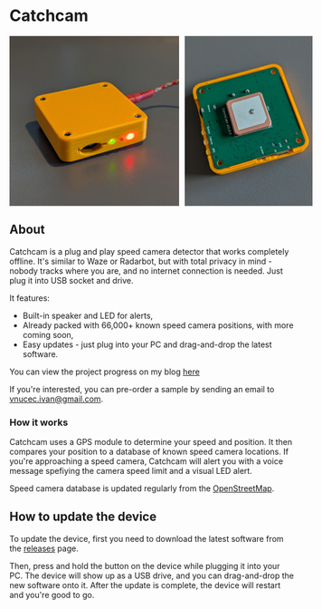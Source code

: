 # Catchcam

<div style="display: flex;">
  <img src="images/catchcam.jpg" alt="Catchcam device plugged in" style="height: 300px; margin-right: 10px;">
  <img src="images/catchcam_internals.jpg" alt="Catchcam device internals" style="height: 300px;">
</div>

## About

Catchcam is a plug and play speed camera detector that works completely offline. It's similar to Waze or Radarbot, but with total privacy in mind - nobody tracks where you are, and no internet connection is needed. Just plug it into USB socket and drive.

It features:

- Built-in speaker and LED for alerts,
- Already packed with 66,000+ known speed camera positions, with more coming soon,
- Easy updates - just plug into your PC and drag-and-drop the latest software.

You can view the project progress on my blog [here](https://ivanvnucec.github.io/tags/#catchcam)

If you're interested, you can pre-order a sample by sending an email to [vnucec.ivan@gmail.com](mailto:vnucec.ivan@gmail.com).

### How it works

Catchcam uses a GPS module to determine your speed and position. It then compares your position to a database of known speed camera locations. If you're approaching a speed camera, Catchcam will alert you with a voice message spefiying the camera speed limit and a visual LED alert.

Speed camera database is updated regularly from the [OpenStreetMap](https://www.openstreetmap.org/).

## How to update the device

To update the device, first you need to download the latest software from the [releases](https://github.com/IvanVnucec/catchcam/releases) page.

Then, press and hold the button on the device while plugging it into your PC. The device will show up as a USB drive, and you can drag-and-drop the new software onto it. After the update is complete, the device will restart and you're good to go.
